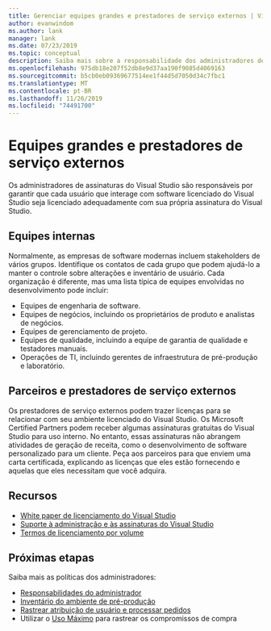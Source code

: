 ```yaml
---
title: Gerenciar equipes grandes e prestadores de serviço externos | Visual Studio Marketplace
author: evanwindom
ms.author: lank
manager: lank
ms.date: 07/23/2019
ms.topic: conceptual
description: Saiba mais sobre a responsabilidade dos administradores de gerenciar assinaturas para equipes grandes, bem como para prestadores de gerenciamento externos.
ms.openlocfilehash: 975db18e207f52db8e9d37aa190f9085d4069163
ms.sourcegitcommit: b5cb0eb09369677514ee1f44d5d7050d34c7fbc1
ms.translationtype: MT
ms.contentlocale: pt-BR
ms.lasthandoff: 11/26/2019
ms.locfileid: "74491700"
---
```

# <a name="large-teams-and-external-contractors"></a>Equipes grandes e prestadores de serviço externos
Os administradores de assinaturas do Visual Studio são responsáveis por garantir que cada usuário que interage com software licenciado do Visual Studio seja licenciado adequadamente com sua própria assinatura do Visual Studio.

## <a name="internal-teams"></a>Equipes internas
Normalmente, as empresas de software modernas incluem stakeholders de vários grupos. Identifique os contatos de cada grupo que podem ajudá-lo a manter o controle sobre alterações e inventário de usuário.
Cada organização é diferente, mas uma lista típica de equipes envolvidas no desenvolvimento pode incluir:
- Equipes de engenharia de software.
- Equipes de negócios, incluindo os proprietários de produto e analistas de negócios.
- Equipes de gerenciamento de projeto.
- Equipes de qualidade, incluindo a equipe de garantia de qualidade e testadores manuais.
- Operações de TI, incluindo gerentes de infraestrutura de pré-produção e laboratório.

## <a name="external-contractors-and-partners"></a>Parceiros e prestadores de serviço externos
Os prestadores de serviço externos podem trazer licenças para se relacionar com seu ambiente licenciado do Visual Studio. Os Microsoft Certified Partners podem receber algumas assinaturas gratuitas do Visual Studio para uso interno. No entanto, essas assinaturas não abrangem atividades de geração de receita, como o desenvolvimento de software personalizado para um cliente. Peça aos parceiros para que enviem uma carta certificada, explicando as licenças que eles estão fornecendo e aquelas que eles necessitam que você adquira.

## <a name="resources"></a>Recursos
- [White paper de licenciamento do Visual Studio](https://aka.ms/vslicensing)
- [Suporte à administração e às assinaturas do Visual Studio](https://visualstudio.microsoft.com/support/support-overview-vs)
- [Termos de licenciamento por volume](https://www.microsoft.com/licensing/product-licensing/products.aspx)

## <a name="next-steps"></a>Próximas etapas
Saiba mais as políticas dos administradores:
- [Responsabilidades do administrador](admin-responsibilities.md)
- [Inventário do ambiente de pré-produção](admin-inventory.md)
- [Rastrear atribuição de usuário e processar pedidos](assignments-orders.md)
- Utilizar o [Uso Máximo](maximum-usage.md) para rastrear os compromissos de compra

